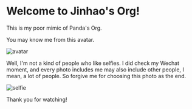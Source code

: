 # Welcome to Jinhao's Org!
This is my poor mimic of Panda's Org.

You may know me from this avatar.

![avatar](avatar.JPG)

Well, I'm not a kind of people who like selfies. I did check my Wechat moment, and every photo includes me may also include other people, I mean, a lot of people. So forgive me for choosing this photo as the end.

![selfie](selfie.jpg)

Thank you for watching!